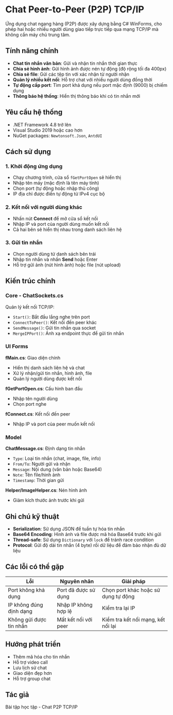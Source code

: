 # Chat Peer-to-Peer (P2P) TCP/IP

Ứng dụng chat ngang hàng (P2P) được xây dựng bằng C# WinForms, cho phép hai hoặc nhiều người dùng giao tiếp trực tiếp qua mạng TCP/IP mà không cần máy chủ trung tâm.

## Tính năng chính

- **Chat tin nhắn văn bản**: Gửi và nhận tin nhắn thời gian thực
- **Chia sẻ hình ảnh**: Gửi hình ảnh được nén tự động (độ rộng tối đa 400px)
- **Chia sẻ file**: Gửi các tệp tin với xác nhận từ người nhận
- **Quản lý nhiều kết nối**: Hỗ trợ chat với nhiều người dùng đồng thời
- **Tự động cấp port**: Tìm port khả dụng nếu port mặc định (9000) bị chiếm dụng
- **Thông báo hệ thống**: Hiển thị thông báo khi có tin nhắn mới

## Yêu cầu hệ thống

- .NET Framework 4.8 trở lên
- Visual Studio 2019 hoặc cao hơn
- NuGet packages: `Newtonsoft.Json`, `AntdUI`

## Cách sử dụng

### 1. Khởi động ứng dụng

- Chạy chương trình, cửa sổ `fGetPortOpen` sẽ hiển thị
- Nhập tên máy (mặc định là tên máy tính)
- Chọn port (tự động hoặc nhập thủ công)
- IP địa chỉ được điền tự động từ IPv4 cục bộ

### 2. Kết nối với người dùng khác

- Nhấn nút **Connect** để mở cửa sổ kết nối
- Nhập IP và port của người dùng muốn kết nối
- Cả hai bên sẽ hiển thị nhau trong danh sách liên hệ

### 3. Gửi tin nhắn

- Chọn người dùng từ danh sách bên trái
- Nhập tin nhắn và nhấn **Send** hoặc Enter
- Hỗ trợ gửi ảnh (nút hình ảnh) hoặc file (nút upload)

## Kiến trúc chính

### Core - ChatSockets.cs
Quản lý kết nối TCP/IP:
- `Start()`: Bắt đầu lắng nghe trên port
- `ConnectToPeer()`: Kết nối đến peer khác
- `SendMessage()`: Gửi tin nhắn qua socket
- `MergeIPPort()`: Ánh xạ endpoint thực để gửi tin nhắn

### UI Forms

**fMain.cs**: Giao diện chính
- Hiển thị danh sách liên hệ và chat
- Xử lý nhận/gửi tin nhắn, hình ảnh, file
- Quản lý người dùng được kết nối

**fGetPortOpen.cs**: Cấu hình ban đầu
- Nhập tên người dùng
- Chọn port nghe

**fConnect.cs**: Kết nối đến peer
- Nhập IP và port của peer muốn kết nối

### Model

**ChatMessage.cs**: Định dạng tin nhắn
- `Type`: Loại tin nhắn (chat, image, file, info)
- `From/To`: Người gửi và nhận
- `Message`: Nội dung (văn bản hoặc Base64)
- `Note`: Tên file/hình ảnh
- `Timestamp`: Thời gian gửi

**Helper/ImageHelper.cs**: Nén hình ảnh
- Giảm kích thước ảnh trước khi gửi

## Ghi chú kỹ thuật

- **Serialization**: Sử dụng JSON để tuần tự hóa tin nhắn
- **Base64 Encoding**: Hình ảnh và file được mã hóa Base64 trước khi gửi
- **Thread-safe**: Sử dụng `Dictionary` với `lock` để tránh race condition
- **Protocol**: Gửi độ dài tin nhắn (4 byte) rồi dữ liệu để đảm bảo nhận đủ dữ liệu

## Các lỗi có thể gặp

| Lỗi | Nguyên nhân | Giải pháp |
|-----|-----------|----------|
| Port không khả dụng | Port đã được sử dụng | Chọn port khác hoặc sử dụng tự động |
| IP không đúng định dạng | Nhập IP không hợp lệ | Kiểm tra lại IP |
| Không gửi được tin nhắn | Mất kết nối với peer | Kiểm tra kết nối mạng, kết nối lại |

## Hướng phát triển

- Thêm mã hóa cho tin nhắn
- Hỗ trợ video call
- Lưu lịch sử chat
- Giao diện đẹp hơn
- Hỗ trợ group chat

## Tác giả

Bài tập học tập - Chat P2P TCP/IP
